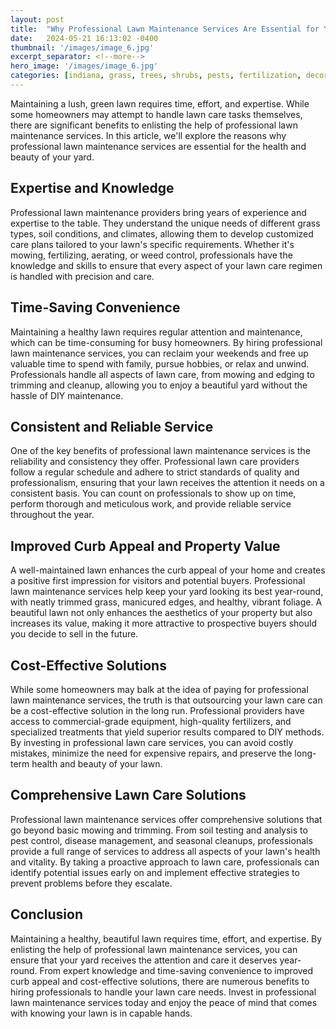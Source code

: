 ```yaml
---
layout: post
title:  "Why Professional Lawn Maintenance Services Are Essential for Your Yard's Health"
date:   2024-05-21 16:13:02 -0400
thumbnail: '/images/image_6.jpg'
excerpt_separator: <!--more-->
hero_image: '/images/image_6.jpg'
categories: [indiana, grass, trees, shrubs, pests, fertilization, decoration, curb appeal, garden, flowers, recreation]
---
```

Maintaining a lush, green lawn requires time, effort, and expertise. <!--more-->While some homeowners may attempt to handle lawn care tasks themselves, there are significant benefits to enlisting the help of professional lawn maintenance services. In this article, we'll explore the reasons why professional lawn maintenance services are essential for the health and beauty of your yard.

## Expertise and Knowledge
Professional lawn maintenance providers bring years of experience and expertise to the table. They understand the unique needs of different grass types, soil conditions, and climates, allowing them to develop customized care plans tailored to your lawn's specific requirements. Whether it's mowing, fertilizing, aerating, or weed control, professionals have the knowledge and skills to ensure that every aspect of your lawn care regimen is handled with precision and care.

## Time-Saving Convenience
Maintaining a healthy lawn requires regular attention and maintenance, which can be time-consuming for busy homeowners. By hiring professional lawn maintenance services, you can reclaim your weekends and free up valuable time to spend with family, pursue hobbies, or relax and unwind. Professionals handle all aspects of lawn care, from mowing and edging to trimming and cleanup, allowing you to enjoy a beautiful yard without the hassle of DIY maintenance.

## Consistent and Reliable Service
One of the key benefits of professional lawn maintenance services is the reliability and consistency they offer. Professional lawn care providers follow a regular schedule and adhere to strict standards of quality and professionalism, ensuring that your lawn receives the attention it needs on a consistent basis. You can count on professionals to show up on time, perform thorough and meticulous work, and provide reliable service throughout the year.

## Improved Curb Appeal and Property Value
A well-maintained lawn enhances the curb appeal of your home and creates a positive first impression for visitors and potential buyers. Professional lawn maintenance services help keep your yard looking its best year-round, with neatly trimmed grass, manicured edges, and healthy, vibrant foliage. A beautiful lawn not only enhances the aesthetics of your property but also increases its value, making it more attractive to prospective buyers should you decide to sell in the future.

## Cost-Effective Solutions
While some homeowners may balk at the idea of paying for professional lawn maintenance services, the truth is that outsourcing your lawn care can be a cost-effective solution in the long run. Professional providers have access to commercial-grade equipment, high-quality fertilizers, and specialized treatments that yield superior results compared to DIY methods. By investing in professional lawn care services, you can avoid costly mistakes, minimize the need for expensive repairs, and preserve the long-term health and beauty of your lawn.

## Comprehensive Lawn Care Solutions
Professional lawn maintenance services offer comprehensive solutions that go beyond basic mowing and trimming. From soil testing and analysis to pest control, disease management, and seasonal cleanups, professionals provide a full range of services to address all aspects of your lawn's health and vitality. By taking a proactive approach to lawn care, professionals can identify potential issues early on and implement effective strategies to prevent problems before they escalate.

## Conclusion
Maintaining a healthy, beautiful lawn requires time, effort, and expertise. By enlisting the help of professional lawn maintenance services, you can ensure that your yard receives the attention and care it deserves year-round. From expert knowledge and time-saving convenience to improved curb appeal and cost-effective solutions, there are numerous benefits to hiring professionals to handle your lawn care needs. Invest in professional lawn maintenance services today and enjoy the peace of mind that comes with knowing your lawn is in capable hands.

